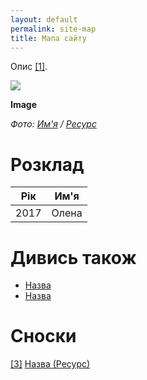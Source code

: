 ```yaml
---
layout: default
permalink: site-map
title: Мапа сайту
---
```


Опис <span id="a1">[\[1\]](#f1)</span>.

![](/encyclopedia/images/{{page.permalink}}.jpg)

**Image**

*Фото: [Им'я](index) / [Ресурс](index)*

# Розклад

|Рiк|Им'я|
|-|-|
|2017|Олена|


# Дивись також

+ [Назва](index)
+ [Назва](index)

# Сноски

[[3]](#a3) <span id="f3"></span> [Назва (Ресурс)](index)
